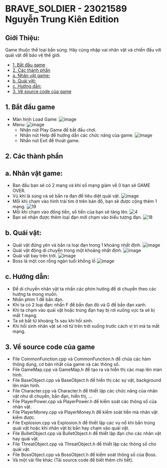 # BRAVE_SOLDIER - 23021589 Nguyễn Trung Kiên Edition
## Giới Thiệu:
 Game thuộc thể loại bắn súng. Hãy cùng nhập vai nhân vật và chiến đấu với quái vật để bảo vệ thế giới.
 - [1. Bắt đầu game](#1-bắt-đầu-game)
 - [2. Các thành phần](#2-các-thành-phần)
 - [a. Nhân vật game:](#a-nhân-vật-game)
 - [b. Quái vật:](#b-quái-vật)
 - [c. Hướng dẫn:](#c-hướng-dẫn)
 - [3. Về source code của game](#3-về-source-code-của-game)
## 1. Bắt đầu game
 - Màn hình Load Game:
   ![image](https://github.com/trungkiena3k24thptcvp/Bai-Tap-Lon-LTNC/assets/162546220/ce82dbd5-a5cc-44b1-b68e-ce0bd3746e03)
 - Menu:
   ![image](https://github.com/trungkiena3k24thptcvp/Bai-Tap-Lon-LTNC/assets/162546220/3f863252-d1c4-4e35-824f-179a9e3d787d)
   + Nhấn nút Play Game để bắt đầu chơi.
   + Nhấn nút Help để hướng dẫn các chức năng của game.
     ![image](https://github.com/trungkiena3k24thptcvp/Bai-Tap-Lon-LTNC/assets/162546220/24e6be22-43d3-4ced-a1d5-7a8bd4df6806)
   + Nhấn nút Exit để thoát game.
## 2. Các thành phần
## a. Nhân vật game:
 - Ban đầu bạn sẽ có 2 mạng và khi số mạng giảm về 0 bạn sẽ GAME OVER.
 - Vũ khí là súng và sẽ bắn ra đạn để tiêu diệt quái vật.
   ![image](https://github.com/trungkiena3k24thptcvp/Bai-Tap-Lon-LTNC/assets/162546220/5887239e-3598-411c-b23d-6724da90c575)
 - Mỗi khi chạm vào hình trái tim ở trên bản đồ, bạn sẽ được cộng thêm 1 mạng.
   ![19](https://github.com/trungkiena3k24thptcvp/Bai-Tap-Lon-LTNC/assets/162546220/4f4fe8ce-5eb6-46df-917b-96360a4c5144)
 - Mỗi khi chạm vào đồng tiền, số tiền của bạn sẽ tăng lên.
   ![4](https://github.com/trungkiena3k24thptcvp/Bai-Tap-Lon-LTNC/assets/162546220/a2467616-28ce-4f5e-ac00-33577af2ad77)
 - Bạn sẽ nhận được thêm loại đạn mới chạm vào biểu tượng đạn.
   ![18](https://github.com/trungkiena3k24thptcvp/Bai-Tap-Lon-LTNC/assets/162546220/0ed628b0-fd08-4000-96a7-0d7f24bd9aef)
## b. Quái vật:
 - Quái vật đứng yên và bắn ra loại đạn trong 1 khoảng nhất định.
 ![image](https://github.com/trungkiena3k24thptcvp/Bai-Tap-Lon-LTNC/assets/162546220/d91a1f91-ebfd-494d-a0e7-f468d154432a)
 - Quái vật động di chuyển trong một khoảng nhất định.
![image](https://github.com/trungkiena3k24thptcvp/Bai-Tap-Lon-LTNC/assets/162546220/4fcd265e-f501-4295-9208-f6577c0c6836)
 - Quái vật bay trên trời.
![image](https://github.com/trungkiena3k24thptcvp/Bai-Tap-Lon-LTNC/assets/162546220/db22131a-dd8d-444f-97c5-f90b23f80a7e)
 - Boss là một con rồng ngàn tuổi khổng lồ
![image](https://github.com/trungkiena3k24thptcvp/Bai-Tap-Lon-LTNC/assets/162546220/4c4eb677-c654-4836-8b3b-b44eaef4bbde)
## c. Hướng dẫn:
 - Để di chuyển nhân vật ta nhấn các phím hướng để di chuyển theo các hướng ta mong muốn.
 - Nhấn phím 1 để bắn đạn.
 - Khi ta có 2 loại đạn: nhấn F để bắn đạn đỏ và G để bắn đạn xanh.
 - Khi ta chạm vào quái vật hoặc trúng đạn hay bị rơi xuống vực ta sẽ bị mất 1 mạng.
 - Ta sẽ bất tử khoảng 1s sau khi hồi sinh.
 - Khi hồi sinh nhân vật sẽ rơi từ trên trời xuống trước cách vị trí mà ta mất mạng.
## 3. Về source code của game
 - File CommonFunction.cpp và CommonFunction.h để chứa các hàm thông dụng, cơ bản nhất của game và các thông số.
 - File GameMap.cpp và GameMap.h để tạo ra và hiển thị các map lên màn hình.
 - File BaseObject.cpp và BaseObject.h để hiển thị các sự vật, background lên màn hình.
 - File Character.cpp và Character.h để thiết lập các chức năng của nhân vật như di chuyển, bắn đạn, hiển thị, ...
 - File PlayerPower.cpp và PlayerPower.h để kiểm soát các thông số của nhân vật.
 - File PlayerMoney.cpp và PlayerMoney.h để kiểm soát tiền mà nhân vật kiếm được.
 - File Explosion.cpp và Explosion.h để thiết lập các vụ nổ khi bắn trúng quái vật hoặc khi nhân vật bị bắn hay chạm vào quái vật.
 - File BulletObject.cpp và BulletObject.h để thiết lập đạn cho các nhân vật hay quái vật.
 - File ThreatObject.cpp và ThreatObject.h để thiết lập các thông số cho quái vật.
 - File BossObject.cpp và BossObject.h để kiểm soát thông số của Boss.
 - Và một vài file khác (Tải source code để biết thêm chi tiết).








   
